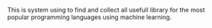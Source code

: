 This is system using to find and collect all usefull library for the most popular programming languages using machine learning. 
